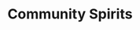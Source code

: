 ---
title: "Community Spirits"
url: /indianapolis/community-spirits-dr-andrew-j-brown-avenue/
shop: alcohol
---